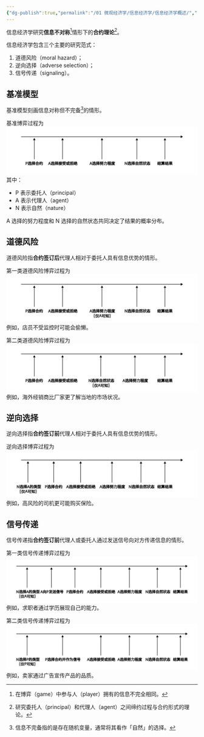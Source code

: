 ```yaml
---
{"dg-publish":true,"permalink":"/01 微观经济学/信息经济学/信息经济学概述/","created":"2024-06-13T15:47:59.714+08:00","updated":"2024-06-16T15:00:54.356+08:00"}
---
```



信息经济学研究**信息不对称**[^1]情形下的**合约理论**[^2]。

[^1]: 在博弈（game）中参与人（player）拥有的信息不完全相同。
[^2]: 研究委托人（principal）和代理人（agent）之间缔约过程与合约形式的理论。

信息经济学包含三个主要的研究范式：
1. 道德风险（moral hazard）；
2. 逆向选择（adverse selection）；
3. 信号传递（signaling）。

## 基准模型

基准模型刻画信息对称但不完备[^3]的情形。

[^3]: 信息不完备指的是存在随机变量，通常将其看作「自然」的选择。

基准博弈过程为
![基准博弈.svg](https://raw.githubusercontent.com/ykonut/picx-images-hosting/master/picgo/image-fdd1fb5199489528a6a578b97d76b70e.svg)
其中：
- P 表示委托人（principal）
- A 表示代理人（agent）
- N 表示自然（nature）

A 选择的努力程度和 N 选择的自然状态共同决定了结果的概率分布。

## 道德风险

道德风险指**合约签订后**代理人相对于委托人具有信息优势的情形。

第一类道德风险博弈过程为
![道德风险1.svg](https://raw.githubusercontent.com/ykonut/picx-images-hosting/master/picgo/image-328fc50b5bf88f7281fb22cf400b3f80.svg)
例如，店员不受监控时可能会偷懒。

第二类道德风险博弈过程为
![道德风险2.svg](https://raw.githubusercontent.com/ykonut/picx-images-hosting/master/picgo/image-9d50a6969a6287ac7a315adf2298f6d5.svg)
例如，海外经销商比厂家更了解当地的市场状况。

## 逆向选择

逆向选择指**合约签订前**代理人相对于委托人具有信息优势的情形。

逆向选择博弈过程为
![逆向选择1.svg](https://raw.githubusercontent.com/ykonut/picx-images-hosting/master/picgo/image-7279802d9b2e8d530a1e32876d611a5e.svg)
例如，高风险的司机更可能购买保险。
## 信号传递

信号传递指**合约签订前**代理人或委托人通过发送信号向对方传递信息的情形。

第一类信号传递博弈过程为
![信号发送.svg](https://raw.githubusercontent.com/ykonut/picx-images-hosting/master/picgo/image-f5cba8cb1adc746614d4ab780dc35234.svg)
例如，求职者通过学历展现自己的能力。

第二类信号传递博弈过程为
![信号传递2.svg](https://raw.githubusercontent.com/ykonut/picx-images-hosting/master/picgo/image-04e8f7a42bf77d6e1a3bcb656b49513d.svg)
例如，卖家通过广告宣传产品的品质。

